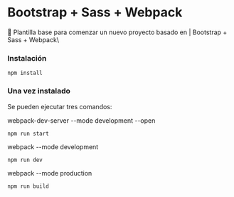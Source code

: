 # Bootstrap + Sass + Webpack
🚀 Plantilla base para comenzar un nuevo proyecto basado en | Bootstrap + Sass + Webpack\

### Instalación
```
npm install
```
### Una vez instalado
Se pueden ejecutar tres comandos:

webpack-dev-server --mode development --open
```
npm run start
```
webpack --mode development
```
npm run dev
```
webpack --mode production
```
npm run build
```

